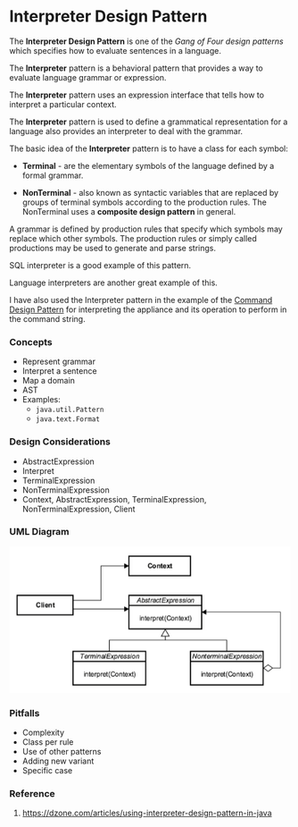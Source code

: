 # Interpreter Design Pattern

The **Interpreter Design Pattern** is one of the _Gang of Four design patterns_ which specifies how to evaluate sentences in a language.

The **Interpreter** pattern is a behavioral pattern that provides a way to evaluate language grammar or expression.

The **Interpreter** pattern uses an expression interface that tells how to interpret a particular context.

The **Interpreter** pattern is used to define a grammatical representation for a language also provides an interpreter to deal with the grammar.

The basic idea of the **Interpreter** pattern is to have a class for each symbol:

   * **Terminal** - are the elementary symbols of the language defined by a formal grammar.

   * **NonTerminal** -  also known as syntactic variables that are replaced by groups of terminal symbols according to the production rules. The NonTerminal uses a **composite design pattern** in general.

A grammar is defined by production rules that specify which symbols may replace which other symbols. The production rules or simply called productions may be used to generate and parse strings.

SQL interpreter is a good example of this pattern.

Language interpreters are another great example of this.

I have also used the Interpreter pattern in the example of the [Command Design Pattern](../command) for interpreting the appliance and its operation to perform in the command string.

### Concepts

* Represent grammar
* Interpret a sentence
* Map a domain
* AST
* Examples:
    * `java.util.Pattern`
    * `java.text.Format`

### Design Considerations

* AbstractExpression
* Interpret
* TerminalExpression
* NonTerminalExpression
* Context, AbstractExpression, TerminalExpression, NonTerminalExpression, Client

### UML Diagram

![uml diagram](../../../../../../../../.github/uploads/uml/interpreter.png)

### Pitfalls

* Complexity
* Class per rule
* Use of other patterns
* Adding new variant
* Specific case

### Reference

1. https://dzone.com/articles/using-interpreter-design-pattern-in-java